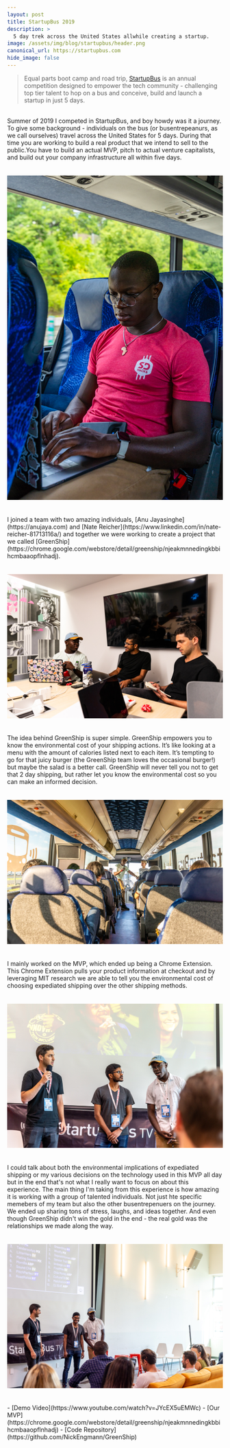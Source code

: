 ```yaml
---
layout: post
title: StartupBus 2019
description: >
  5 day trek across the United States allwhile creating a startup.
image: /assets/img/blog/startupbus/header.png
canonical_url: https://startupbus.com
hide_image: false
---
```


> Equal parts boot camp and road trip, [StartupBus](https://startupbus.com) is an annual competition designed to empower the tech community - challenging top tier talent to hop on a bus and conceive, build and launch a startup in just 5 days.

<br>
Summer of 2019 I competed in StartupBus, and boy howdy was it a journey. To give some background - individuals on the bus (or busentrepeanurs, as we call ourselves) travel across the United States for 5 days. During that time you are working to build a real product that we intend to sell to the public.You have to build an actual MVP, pitch to actual venture capitalists, and build out your company infrastructure all within five days. 
<br>
<br>
<br>
<img src="/assets/img/blog/startupbus/bus.png" />
<br>
<br>
<br>
I joined a team with two amazing individuals, [Anu Jayasinghe](https://anujaya.com) and [Nate Reicher](https://www.linkedin.com/in/nate-reicher-81713116a/) and together we were working to create a project that we called [GreenShip](https://chrome.google.com/webstore/detail/greenship/njeakmnnedingkbbihcmbaaopflnhadj). 
<br>
<br>
<br>
<img src="/assets/img/blog/startupbus/team.png" />
<br>
<br>
<br>
The idea behind GreenShip is super simple. GreenShip empowers you to know the environmental cost of your shipping actions. It’s like looking at a menu with the amount of calories listed next to each item. It’s tempting to go for that juicy burger (the GreenShip team loves the occasional burger!) but maybe the salad is a better call. GreenShip will never tell you not to get that 2 day shipping, but rather let you know the environmental cost so you can make an informed decision.
<br>
<br>
<br>
<img src="/assets/img/blog/startupbus/initial-pitch.png" />
<br>
<br>
<br>
I mainly worked on the MVP, which ended up being a Chrome Extension. This Chrome Extension pulls your product information at checkout and by leveraging MIT research we are able to tell you the environmental cost of choosing expediated shipping over the other shipping methods. 
<br>
<br>
<br>
<img src="/assets/img/blog/startupbus/pitch.png" />
<br>
<br>
<br>
I could talk about both the environmental implications of expediated shipping or my various decisions on the technology used in this MVP all day but in the end that's not what I really want to focus on about this experience. The main thing I'm taking from this experience is how amazing it is working with a group of talented individuals. Not just hte specific memebers of my team but also the other busentrepenuers on the journey. We ended up sharing tons of stress, laughs, and ideas together. And even though GreenShip didn't win the gold in the end - the real gold was the relationships we made along the way.
<br>
<br>
<br>
<img src="/assets/img/blog/startupbus/win.png" />
<br>
<br>
<br>
- [Demo Video](https://www.youtube.com/watch?v=JYcEX5uEMWc)
- [Our MVP](https://chrome.google.com/webstore/detail/greenship/njeakmnnedingkbbihcmbaaopflnhadj)
- [Code Repository](https://github.com/NickEngmann/GreenShip)

